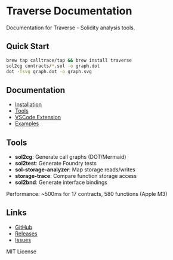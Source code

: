 # Traverse Documentation

Documentation for Traverse - Solidity analysis tools.

## Quick Start

```bash
brew tap calltrace/tap && brew install traverse
sol2cg contracts/*.sol -o graph.dot
dot -Tsvg graph.dot -o graph.svg
```

## Documentation

- [Installation](/installation)
- [Tools](/tools/sol2cg)
- [VSCode Extension](/integration/vscode)
- [Examples](/examples/smart-invoice)

## Tools

- **sol2cg**: Generate call graphs (DOT/Mermaid)
- **sol2test**: Generate Foundry tests
- **sol-storage-analyzer**: Map storage reads/writes
- **storage-trace**: Compare function storage access
- **sol2bnd**: Generate interface bindings

Performance: ~500ms for 17 contracts, 580 functions (Apple M3)

## Links

- [GitHub](https://github.com/calltrace/traverse)
- [Releases](https://github.com/calltrace/traverse/releases)
- [Issues](https://github.com/calltrace/traverse/issues)

MIT License